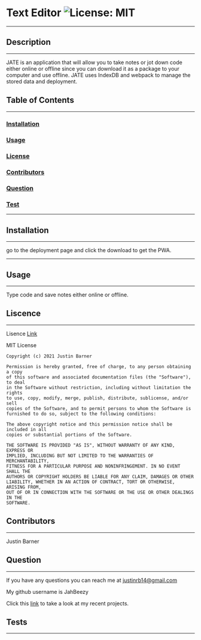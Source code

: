 # Text Editor ![License: MIT](https://img.shields.io/badge/License-MIT-yellow.svg)
                    
 ---
                    
 ## Description
                    
 ---
                    
JATE is an application that will allow you to take notes or jot down code either online or offline since you can download it as a package to your computer and use offline. JATE uses IndexDB and webpack to manage the stored data and deployment.
                    
 ## Table of Contents
                    
 ---
                    
 ### [Installation](#installation)
                    
 ### [Usage](#usage)
                    
 ### [License](#license)
                    
 ### [Contributors](#contributors)
                    
 ### [Question](#question)
                    
 ### [Test](#test)
                    
 ---
                    
 ## Installation
                    
 ---
                    
 go to the deployment page and click the download to get the PWA.
                    
 ---
                    
 ## Usage
                    
 ---
                    
 Type code and save notes either online or offline.
                    
 ## Liscence
                    
 ---
                    
 Lisence [Link](https://opensource.org/licenses/MIT) 
                    
 MIT License

    Copyright (c) 2021 Justin Barner
    
    Permission is hereby granted, free of charge, to any person obtaining a copy
    of this software and associated documentation files (the "Software"), to deal
    in the Software without restriction, including without limitation the rights
    to use, copy, modify, merge, publish, distribute, sublicense, and/or sell
    copies of the Software, and to permit persons to whom the Software is
    furnished to do so, subject to the following conditions:
    
    The above copyright notice and this permission notice shall be included in all
    copies or substantial portions of the Software.
    
    THE SOFTWARE IS PROVIDED "AS IS", WITHOUT WARRANTY OF ANY KIND, EXPRESS OR
    IMPLIED, INCLUDING BUT NOT LIMITED TO THE WARRANTIES OF MERCHANTABILITY,
    FITNESS FOR A PARTICULAR PURPOSE AND NONINFRINGEMENT. IN NO EVENT SHALL THE
    AUTHORS OR COPYRIGHT HOLDERS BE LIABLE FOR ANY CLAIM, DAMAGES OR OTHER
    LIABILITY, WHETHER IN AN ACTION OF CONTRACT, TORT OR OTHERWISE, ARISING FROM,
    OUT OF OR IN CONNECTION WITH THE SOFTWARE OR THE USE OR OTHER DEALINGS IN THE
    SOFTWARE.
                    
 ## Contributors
                    
 ---
                    
 Justin Barner
                    
 ## Question
                    
 ---
                    
 If you have any questions you can reach me at justinrb14@gmail.com
                    
 My github username is JahBeezy 
                    
 Click this [link](https://github.com/Jahbeezy/Text-Editor) to take a look at my recent projects. 
                    
 ## Tests
                    
 ---
                    
 